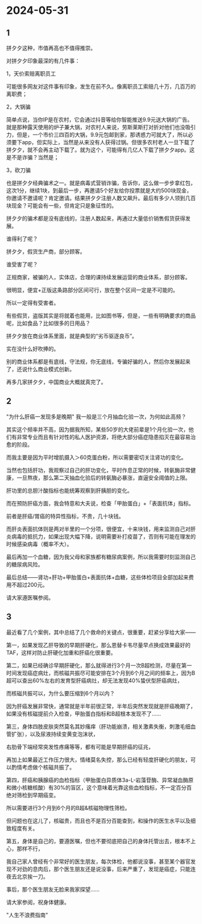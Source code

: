 # 2024-05-31

## 1


拼夕夕这种，市值再高也不值得推崇。

对拼夕夕印象最深的有几件事：

1，天价索赔离职员工

可能很多网友对这件事有印象，发生在前不久。像离职员工索赔几十万，几百万的离职费；

2，大锅骗

简单点说，当你IP是在农村，它会通过抖音等给你智能推送9.9元送大锅的广告。就是那种露天使用的炉子兼大锅，对农村人来说，劳斯莱斯打对折对他们也没吸引力，但是，一个市价三四百的大锅，9.9元包邮到家，那诱惑力可就大了，所以必须要下app，但实际上，当然是从来没有人获得过锅。但很多农村老人一旦下载了拼夕夕，就不会再主动下载了。就为这个，可能得有几亿人下载了拼夕夕app。这是不是诈骗？当然是；

3，砍刀骗

也是拼夕夕经典骗术之一。就是病毒式营销诈骗，告诉你，这么做一步步拿红包，这次1分，继续1块，到最后一步，再邀请5个好友给你投票就是大约500块现金，你邀请不邀请呢？肯定邀请。结果拼夕夕注册人数又飙升。最后有多少人领到几百块现金？可能会有一些，但肯定只是象征性的。

拼夕夕的骗术都是没有底线的，注册人数起来，再通过大量低价销售假货获得发展。

谁得利了呢？

拼夕夕，假货生产商，部分顾客。

谁受害了呢？

正规商家，被骗的人，实体店，合理的课持续发展运营的商业体系，部分顾客。

很明显，便宜+正版这条路部分区间可行，放在整个区间一定是不可能的。

所以一定得有受害者。

有些假货，盗版其实是将就着也能用，比如图书等，但是，一些有明确要求的商品呢，比如食品？比如很多的日用品？

拼夕夕放在商业体系里面，就是典型的“劣币驱逐良币”。

实在没什么好吹捧的。

别的商业体系都是有底线，守法规，你无底线，专骗好骗的人，然后你发展起来了，还说什么商业模式创新。

再多几家拼夕夕，中国商业大概就真完了。






## 2


"为什么肝癌一发现多是晚期" 我一般是三个月抽血化验一次，为何如此高频？

其实这个频率并不高，因为据我所知，某些50岁的大佬前辈是1个月化验一次，他们有非常专业而且有针对性的私人医护资源，将绝大部分癌症隐患掐灭在最容易治愈的阶段。

而我主要是因为平时增肌摄入＞60克蛋白粉，所以需要密切关注肾功的变化。

当然也包括肝功，我观察过自己的肝功变化，平时作息正常的时候，转氨酶非常健康，一旦熬夜，那么第二天抽血化验后的转氨酶必暴涨，直逼安全阈值的上限。

肝功里的总胆汁酸指标也能统筹观察到肝胰胆的变化。

而在预防肝癌方面，我会特意和大夫说，检查「甲胎蛋白」+「表面抗体」指标。

前者是肝癌/胃癌的特异性指标，不贵，几十块钱。

而肝炎表面抗体则是两对半里的一个分项，很便宜，十来块钱，用来监测自己对肝炎病毒的抵抗力，如果出现大幅下降，说明需要补打疫苗了，否则有可能在理发的时候感染病毒（概率不大）。

最后再加一个血糖，因为我父母和家族都有糖尿病案例，所以我需要时刻监测自己的糖尿病风险。

最后总结——肾功+肝功+甲胎蛋白+表面抗体+血糖，这些体检项目全部加起来费用不超过200元。

请大家遵医嘱参阅。






## 3


最近看了几个案例，其中总结了几个救命的关键点，很重要，赶紧分享给大家——

第一，如果发现乙肝导致的早期肝硬化，那么恩替卡韦尽量早点换成效果最好的TAF，这样对防止肝硬化加重和肝癌化很重要。

第二，如果已经确诊早期肝硬化，那么就得进行3个月一次B超检测，尽量在第一时间发现癌症病灶，而核磁共振尽可能安排在3个月到6个月之间的频率上，因为B超可以查出60%左右的发育型肝癌病灶，却无法发现40%蛰伏型肝癌病灶，

而核磁共振可以，为什么要压缩到6个月以内？

因为肝癌发展非常快，通常就是半年前很正常，半年后突然发现就是肝癌晚期了，如果没有核磁提前介入检查，甲胎蛋白指标和B超根本发现不了……

第三，身体四肢皮肤突然莫名其妙瘙痒（肝功能崩溃，相关激素失衡，刺激毛细血管扩张），以及尿液持续变黄变泡沫状，

右肋骨下端经常突发性疼痛等等，都有可能是早期肝癌的征兆，

再加上如果最近工作压力很大，情绪莫名失控，那么已经有轻度肝硬化的朋友，可以酌情考虑做个核磁共振了。

第四，肝癌和胰腺癌的血检指标（甲胎蛋白异质体3a-L-岩藻苷酶、异常凝血酶原和微小核糖核酸）有30%的盲区，这个意味着光靠这些血检指标，不一定百分百绝对筛检到早期癌变。

所以需要进行3个月到6个月的B超&核磁物理性筛检。

但问题也在这儿了，核磁贵，而且也不是百分百能查到，和操作的医生水平以及细致程度有关。

第五，身体是自己的，要遵医嘱，但也不要彻底把自己的身体托管出去，根本不上心，那样不行，

我自己家人曾经有个非常好的医生朋友，每次体检，他都说没事，甚至某个器官发现不对劲的息肉后，那个医生朋友还是说没事，后来严重了，发现是癌症，只能连夜去北京挨一刀。

事后，那个医生朋友无脸来我家探望……

请大家参阅，祝身体健康。

"人生不浪费指南"






